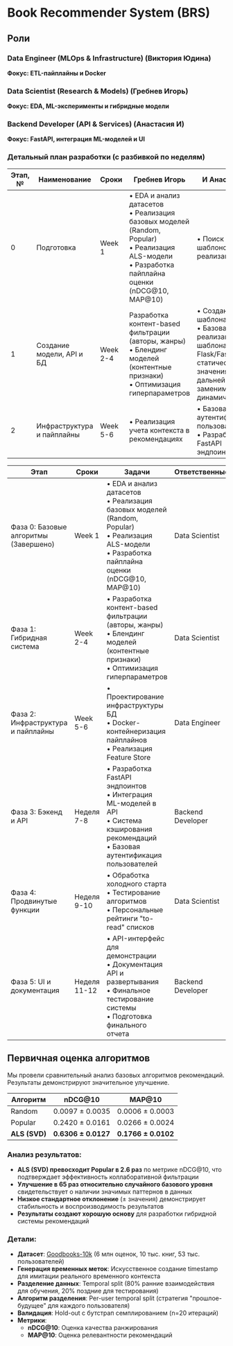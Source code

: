 # Book Recommender System (BRS)

## Роли
### Data Engineer (MLOps & Infrastructure) (Виктория Юдина)
**Фокус: ETL-пайплайны и Docker**
  
### Data Scientist (Research & Models) (Гребнев Игорь)
**Фокус: EDA, ML-эксперименты и гибридные модели**

### Backend Developer (API & Services) (Анастасия И)
**Фокус: FastAPI, интеграция ML-моделей и UI**

### Детальный план разработки (с разбивкой по неделям)

| Этап, № | Наименование | Сроки | Гребнев Игорь | И Анастасия | Юдина Виктория | Статус |
|--------|---------------|--------|---------------|---------------|---------------|---------|
0 | Подготовка | Week 1 | • EDA и анализ датасетов<br>• Реализация базовых моделей (Random, Popular)<br>• Реализация ALS-модели<br>• Разработка пайплайна оценки (nDCG@10, MAP@10) | • Поиск шаблонов для реализации API <br> | • Поиск доступных датасетов<br> • Разработка плана ETL <br> • Создание poetry-окружения | Завершено |
1 | Создание модели, API и БД | Week 2-4 | Разработка контент-based фильтрации (авторы, жанры)<br>• Блендинг моделей (контентные признаки)<br>• Оптимизация гиперпараметров | • Создание шаблона API<br> • Базовая реализация шаблона в Flask/FastAPI со статическими значениями (в дальнейшем заменим на динамические) |• Корректировка poetry-окружения<br> • Проектирование инфраструктуры БД | В процессе |
2 | Инфраструктура и пайплайны | Week 5-6 | • Реализация учета контекста в рекомендациях | • Базовая аутентификация пользователей <br> • Разработка FastAPI эндпоинтов  | • Docker-контейнеризация пайплайнов<br> • Реализация Feature Store | Запланировано |

| Этап | Сроки | Задачи | Ответственные | Статус |
|------|-------|--------|---------------|---------|
| Фаза 0: Базовые алгоритмы (Завершено) | Week 1 | • EDA и анализ датасетов<br>• Реализация базовых моделей (Random, Popular)<br>• Реализация ALS-модели<br>• Разработка пайплайна оценки (nDCG@10, MAP@10) | Data Scientist | Завершено |
| Фаза 1: Гибридная система | Week 2-4 | • Разработка контент-based фильтрации (авторы, жанры)<br>• Блендинг моделей (контентные признаки)<br>• Оптимизация гиперпараметров | Data Scientist | В процессе |
| Фаза 2: Инфраструктура и пайплайны | Week 5-6 | • Проектирование инфраструктуры БД <br>• Docker-контейнеризация пайплайнов<br>• Реализация Feature Store<br> | Data Engineer | В процессе |
| Фаза 3: Бэкенд и API | Неделя 7-8 | • Разработка FastAPI эндпоинтов<br>• Интеграция ML-моделей в API<br>• Система кэширования рекомендаций<br>• Базовая аутентификация пользователей | Backend Developer | Запланировано |
| Фаза 4: Продвинутые функции | Неделя 9-10 | • Обработка холодного старта<br>• Тестирование алгоритмов<br>• Персональные рейтинги "to-read" списков | Data Scientist | Запланировано |
| Фаза 5: UI и документация | Неделя 11-12 | • API-интерфейс для демонстрации<br>• Документация API и развертывания<br>• Финальное тестирование системы<br>• Подготовка финального отчета | Backend Developer | Запланировано |

## Первичная оценка алгоритмов

Мы провели сравнительный анализ базовых алгоритмов рекомендаций. Результаты демонстрируют значительное улучшение.

| Алгоритм | nDCG@10 | MAP@10 |
|----------|---------|---------|
| Random| 0.0097 ± 0.0035 | 0.0006 ± 0.0003 |
| Popular| 0.2420 ± 0.0161 | 0.0266 ± 0.0024 |
| **ALS (SVD)** | **0.6306 ± 0.0127** | **0.1766 ± 0.0102** |

### Анализ результатов:
- **ALS (SVD) превосходит Popular в 2.6 раз** по метрике nDCG@10, что подтверждает эффективность коллаборативной фильтрации
- **Улучшение в 65 раз относительно случайного базового уровня** свидетельствует о наличии значимых паттернов в данных
- **Низкое стандартное отклонение** (± значения) демонстрирует стабильность и воспроизводимость результатов
- **Результаты создают хорошую основу** для разработки гибридной системы рекомендаций

### Детали:
- **Датасет**: [Goodbooks-10k](https://github.com/zygmuntz/goodbooks-10k) (6 млн оценок, 10 тыс. книг, 53 тыс. пользователей)
- **Генерация временных меток**: Искусственное создание timestamp для имитации реального временного контекста
- **Разделение данных**: Temporal split (80% ранние взаимодействия для обучения, 20% поздние для тестирования)
- **Алгоритм разделения**: Per-user temporal split (стратегия "прошлое-будущее" для каждого пользователя)
- **Валидация**: Hold-out с бутстрап семплированием (n=20 итераций)
- **Метрики**:
  - **nDCG@10**: Оценка качества ранжирования
  - **MAP@10**: Оценка релевантности рекомендаций
